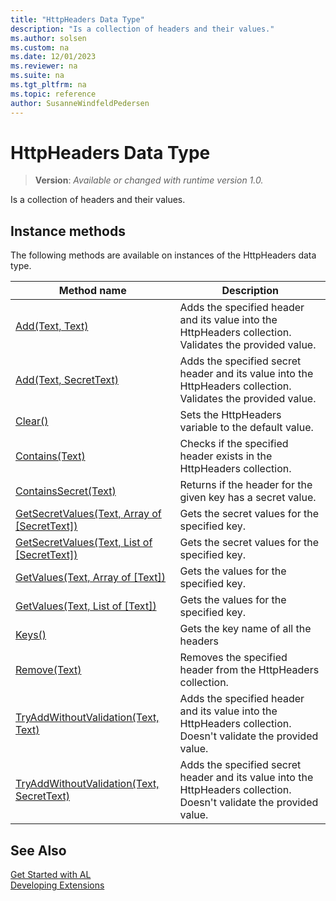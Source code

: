 ```yaml
---
title: "HttpHeaders Data Type"
description: "Is a collection of headers and their values."
ms.author: solsen
ms.custom: na
ms.date: 12/01/2023
ms.reviewer: na
ms.suite: na
ms.tgt_pltfrm: na
ms.topic: reference
author: SusanneWindfeldPedersen
---
```

[//]: # (START>DO_NOT_EDIT)
[//]: # (IMPORTANT:Do not edit any of the content between here and the END>DO_NOT_EDIT.)
[//]: # (Any modifications should be made in the .xml files in the ModernDev repo.)
# HttpHeaders Data Type
> **Version**: _Available or changed with runtime version 1.0._

Is a collection of headers and their values.



## Instance methods
The following methods are available on instances of the HttpHeaders data type.

|Method name|Description|
|-----------|-----------|
|[Add(Text, Text)](httpheaders-add-string-string-method.md)|Adds the specified header and its value into the HttpHeaders collection. Validates the provided value.|
|[Add(Text, SecretText)](httpheaders-add-string-secrettext-method.md)|Adds the specified secret header and its value into the HttpHeaders collection. Validates the provided value.|
|[Clear()](httpheaders-clear-method.md)|Sets the HttpHeaders variable to the default value.|
|[Contains(Text)](httpheaders-contains-method.md)|Checks if the specified header exists in the HttpHeaders collection.|
|[ContainsSecret(Text)](httpheaders-containssecret-method.md)|Returns if the header for the given key has a secret value.|
|[GetSecretValues(Text, Array of [SecretText])](httpheaders-getsecretvalues-string-secrettext-method.md)|Gets the secret values for the specified key.|
|[GetSecretValues(Text, List of [SecretText])](httpheaders-getsecretvalues-string-list[secrettext]-method.md)|Gets the secret values for the specified key.|
|[GetValues(Text, Array of [Text])](httpheaders-getvalues-string-text-method.md)|Gets the values for the specified key.|
|[GetValues(Text, List of [Text])](httpheaders-getvalues-string-list[text]-method.md)|Gets the values for the specified key.|
|[Keys()](httpheaders-keys-method.md)|Gets the key name of all the headers|
|[Remove(Text)](httpheaders-remove-method.md)|Removes the specified header from the HttpHeaders collection.|
|[TryAddWithoutValidation(Text, Text)](httpheaders-tryaddwithoutvalidation-string-string-method.md)|Adds the specified header and its value into the HttpHeaders collection. Doesn't validate the provided value.|
|[TryAddWithoutValidation(Text, SecretText)](httpheaders-tryaddwithoutvalidation-string-secrettext-method.md)|Adds the specified secret header and its value into the HttpHeaders collection. Doesn't validate the provided value.|

[//]: # (IMPORTANT: END>DO_NOT_EDIT)
## See Also
[Get Started with AL](../../devenv-get-started.md)  
[Developing Extensions](../../devenv-dev-overview.md)  